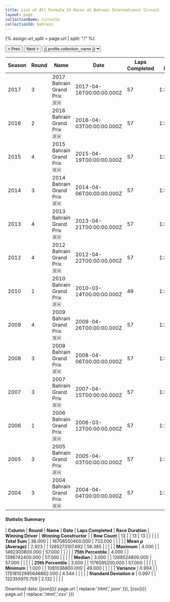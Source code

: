```yaml
---
title: List of All Formula 1® Races at Bahrain International Circuit
layout: page
collectionName: circuits
collectionId: bahrain
---
```


{% assign url_split = page.url | split: "/" %}
<div id="collection-navigation">
<button onclick="selector.options[selector.selectedIndex-1].value && (window.location = selector.options[selector.selectedIndex-1].value);">&lt; Prev</button>
<button onclick="selector.options[selector.selectedIndex+1].value && (window.location = selector.options[selector.selectedIndex+1].value);">Next &gt;</button>
<select id="selector" onchange="this.options[this.selectedIndex].value && (window.location = this.options[this.selectedIndex].value);">
  {% for collectionId in site.data[page.collectionName].refs %}
    {% if collectionId == page.collectionId %}
      {% assign selected = "selected" %}
    {% else %}
      {% assign selected = "" %}
    {% endif %}
    {% assign profile = site.data[page.collectionName][collectionId].profile %}
    <option value="/f1/{{ page.collectionName }}/{{ collectionId }}/{{ url_split[4] }}" {{ selected }}>{{ profile.collection_name }}</option>
  {% endfor %}
</select>
</div>

| Season | Round | Name | Date | Laps Completed | Race Duration | Winning Driver | Winning Constructor |
|--|--|--|--|--|--|--|--|
| 2017 | 3 | 2017 Bahrain Grand Prix 🇧🇭 | 2017-04-16T00:00:00.000Z | 57 | 1:33:53.374 | [Sebastian Vettel 🇩🇪](/f1/drivers/vettel) | Ferrari 🇮🇹 |
| 2016 | 2 | 2016 Bahrain Grand Prix 🇧🇭 | 2016-04-03T00:00:00.000Z | 57 | 1:33:34.696 | [Nico Rosberg 🇩🇪](/f1/drivers/rosberg) | Mercedes 🇩🇪 |
| 2015 | 4 | 2015 Bahrain Grand Prix 🇧🇭 | 2015-04-19T00:00:00.000Z | 57 | 1:35:05.809 | [Lewis Hamilton 🇬🇧](/f1/drivers/hamilton) | Mercedes 🇩🇪 |
| 2014 | 3 | 2014 Bahrain Grand Prix 🇧🇭 | 2014-04-06T00:00:00.000Z | 57 | 1:39:42.743 | [Lewis Hamilton 🇬🇧](/f1/drivers/hamilton) | Mercedes 🇩🇪 |
| 2013 | 4 | 2013 Bahrain Grand Prix 🇧🇭 | 2013-04-21T00:00:00.000Z | 57 | 1:36:00.498 | [Sebastian Vettel 🇩🇪](/f1/drivers/vettel) | Red Bull 🇦🇹 |
| 2012 | 4 | 2012 Bahrain Grand Prix 🇧🇭 | 2012-04-22T00:00:00.000Z | 57 | 1:35:10.990 | [Sebastian Vettel 🇩🇪](/f1/drivers/vettel) | Red Bull 🇦🇹 |
| 2010 | 1 | 2010 Bahrain Grand Prix 🇧🇭 | 2010-03-14T00:00:00.000Z | 49 | 1:39:20.396 | [Fernando Alonso 🇪🇸](/f1/drivers/alonso) | Ferrari 🇮🇹 |
| 2009 | 4 | 2009 Bahrain Grand Prix 🇧🇭 | 2009-04-26T00:00:00.000Z | 57 | 1:31:48.182 | [Jenson Button 🇬🇧](/f1/drivers/button) | Brawn 🇬🇧 |
| 2008 | 3 | 2008 Bahrain Grand Prix 🇧🇭 | 2008-04-06T00:00:00.000Z | 57 | 1:31:06.970 | [Felipe Massa 🇧🇷](/f1/drivers/massa) | Ferrari 🇮🇹 |
| 2007 | 3 | 2007 Bahrain Grand Prix 🇧🇭 | 2007-04-15T00:00:00.000Z | 57 | 1:33:27.515 | [Felipe Massa 🇧🇷](/f1/drivers/massa) | Ferrari 🇮🇹 |
| 2006 | 1 | 2006 Bahrain Grand Prix 🇧🇭 | 2006-03-12T00:00:00.000Z | 57 | 1:29:46.205 | [Fernando Alonso 🇪🇸](/f1/drivers/alonso) | Renault 🇫🇷 |
| 2005 | 3 | 2005 Bahrain Grand Prix 🇧🇭 | 2005-04-03T00:00:00.000Z | 57 | 1:29:18.531 | [Fernando Alonso 🇪🇸](/f1/drivers/alonso) | Renault 🇫🇷 |
| 2004 | 3 | 2004 Bahrain Grand Prix 🇧🇭 | 2004-04-04T00:00:00.000Z | 57 | 1:28:34.875 | [Michael Schumacher 🇩🇪](/f1/drivers/michael_schumacher) | Ferrari 🇮🇹 |

#### Statistic Summary

| **Column** | **Round** | **Name** | **Date** | **Laps Completed** | **Race Duration** | **Winning Driver** | **Winning Constructor** |
| **Row Count** | 13 |  | 13 | 13 |  |  |  |
| **Total Sum** | 38.000 |  | 16708550400.000 | 733.000 |  |  |  |
| **Mean μ (Average)** | 2.923 |  | 1285273107.692 | 56.385 |  |  |  |
| **Maximum** | 4.000 |  | 1492300800.000 | 57.000 |  |  |  |
| **75th Percentile** | 4.000 |  | 1396742400.000 | 57.000 |  |  |  |
| **Median** | 3.000 |  | 1268524800.000 | 57.000 |  |  |  |
| **25th Percentile** | 3.000 |  | 1176595200.000 | 57.000 |  |  |  |
| **Minimum** | 1.000 |  | 1081036800.000 | 49.000 |  |  |  |
| **Variance** | 0.994 |  | 17518102995646862.000 | 4.544 |  |  |  |
| **Standard Deviation σ** | 0.997 |  | 132355970.759 | 2.132 |  |  |  |

Download data: [json]({{ page.url | replace:'.html','.json' }}), [csv]({{ page.url | replace:'.html','.csv' }})
